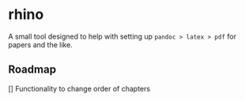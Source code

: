 # rhino
A small tool designed to help with setting up `pandoc > latex > pdf` for papers and the like.

## Roadmap

[] Functionality to change order of chapters
